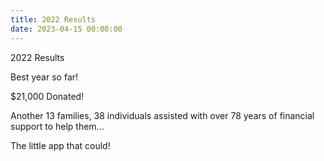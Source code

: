 ```yaml
---
title: 2022 Results
date: 2023-04-15 00:00:00
---
```

2022 Results

Best year so far!

$21,000 Donated!

Another 13 families, 38 individuals assisted with over 78 years of financial support to help them...

The little app that could!